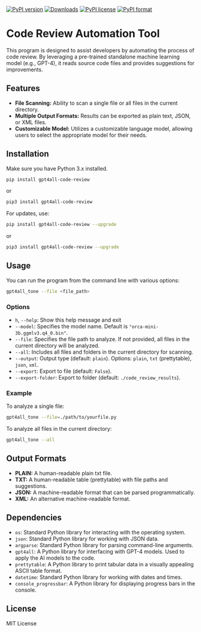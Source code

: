 [![PyPI version](https://badge.fury.io/py/gpt4all-code-review.svg)](https://badge.fury.io/py/gpt4all-code-review)  [![Downloads](https://static.pepy.tech/personalized-badge/gpt4all-code-review?period=total&units=international_system&left_color=black&right_color=green&left_text=Downloads)](https://pepy.tech/project/gpt4all-code-review) [![PyPI license](https://img.shields.io/pypi/l/ansicolortags.svg)](https://pypi.python.org/pypi/ansicolortags/)
[![PyPI format](https://img.shields.io/pypi/format/gpt4all-code-review.svg)](https://pypi.python.org/pypi/gpt4all-code-review/)
 
# Code Review Automation Tool

This program is designed to assist developers by automating the process of code review. By leveraging a pre-trained standalone machine learning model (e.g., GPT-4), it reads source code files and provides suggestions for improvements.

## Features

- **File Scanning:** Ability to scan a single file or all files in the current directory.
- **Multiple Output Formats:** Results can be exported as plain text, JSON, or XML files.
- **Customizable Model:** Utilizes a customizable language model, allowing users to select the appropriate model for their needs.

## Installation

Make sure you have Python 3.x installed.

```bash
pip install gpt4all-code-review
```
or
```bash
pip3 install gpt4all-code-review
```

For updates, use:

```bash
pip install gpt4all-code-review --upgrade
```
or
```bash
pip3 install gpt4all-code-review --upgrade
```

## Usage

You can run the program from the command line with various options:

```bash
gpt4all_tone --file <file_path>
```

### Options

- `h`, `--help`: Show this help message and exit
- `--model`: Specifies the model name. Default is `"orca-mini-3b.ggmlv3.q4_0.bin"`.
- `--file`: Specifies the file path to analyze. If not provided, all files in the current directory will be analyzed.
- `--all`: Includes all files and folders in the current directory for scanning.
- `--output`: Output type (default: `plain`). Options: `plain`, `txt` (prettytable), `json`, `xml`.
- `--export`: Export to file (default: `False`).
- `--export-folder`: Export to folder (default: `./code_review_results`).
### Example

To analyze a single file:

```bash
gpt4all_tone --file=./path/to/yourfile.py
```

To analyze all files in the current directory:

```bash
gpt4all_tone --all
```

## Output Formats

- **PLAIN:** A human-readable plain txt file.
- **TXT:** A human-readable table (prettytable) with file paths and suggestions.
- **JSON:** A machine-readable format that can be parsed programmatically.
- **XML:** An alternative machine-readable format.

## Dependencies

-   `os`: Standard Python library for interacting with the operating system.
-   `json`: Standard Python library for working with JSON data.
-   `argparse`: Standard Python library for parsing command-line arguments.
-   `gpt4all`: A Python library for interfacing with GPT-4 models. Used to apply the AI models to the code.
-   `prettytable`: A Python library to print tabular data in a visually appealing ASCII table format.
-   `datetime`: Standard Python library for working with dates and times.
-   `console_progressbar`: A Python library for displaying progress bars in the console.

## License

MIT License
